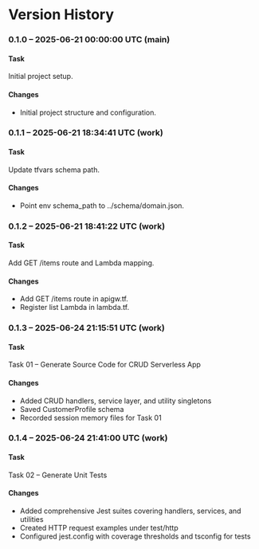 # Version History

### 0.1.0 – 2025-06-21 00:00:00 UTC (main)

#### Task
Initial project setup.

#### Changes
- Initial project structure and configuration.

### 0.1.1 – 2025-06-21 18:34:41 UTC (work)

#### Task
Update tfvars schema path.

#### Changes
- Point env schema_path to ../schema/domain.json.

### 0.1.2 – 2025-06-21 18:41:22 UTC (work)

#### Task
Add GET /items route and Lambda mapping.

#### Changes
- Add GET /items route in apigw.tf.
- Register list Lambda in lambda.tf.

### 0.1.3 – 2025-06-24 21:15:51 UTC (work)

#### Task
Task 01 – Generate Source Code for CRUD Serverless App

#### Changes
- Added CRUD handlers, service layer, and utility singletons
- Saved CustomerProfile schema
- Recorded session memory files for Task 01

### 0.1.4 – 2025-06-24 21:41:00 UTC (work)

#### Task
Task 02 – Generate Unit Tests

#### Changes
- Added comprehensive Jest suites covering handlers, services, and utilities
- Created HTTP request examples under test/http
- Configured jest.config with coverage thresholds and tsconfig for tests
